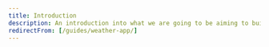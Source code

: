 ```yaml
---
title: Introduction
description: An introduction into what we are going to be aiming to build
redirectFrom: [/guides/weather-app/]
---
```

